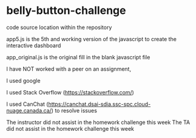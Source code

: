 # belly-button-challenge
 code source location within the repository
 
 app5.js is the 5th and working version of the javascript to create the interactive dashboard
 
 app_original.js is the original fill in the blank javascript file
  
I have NOT worked with a peer on an assignment, 

I used google

I used Stack Overflow (https://stackoverflow.com/)

I used CanChat (https://canchat.dsai-sdia.ssc-spc.cloud-nuage.canada.ca/)
   to resolve issues 

The instructor did not assist in the homework challenge this week 
The TA did not assist in the homework challenge this week
   